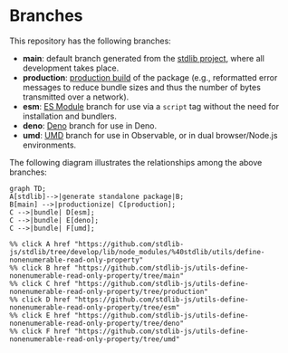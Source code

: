 <!--

@license Apache-2.0

Copyright (c) 2022 The Stdlib Authors.

Licensed under the Apache License, Version 2.0 (the "License");
you may not use this file except in compliance with the License.
You may obtain a copy of the License at

    http://www.apache.org/licenses/LICENSE-2.0

Unless required by applicable law or agreed to in writing, software
distributed under the License is distributed on an "AS IS" BASIS,
WITHOUT WARRANTIES OR CONDITIONS OF ANY KIND, either express or implied.
See the License for the specific language governing permissions and
limitations under the License.

-->

# Branches

This repository has the following branches:

-   **main**: default branch generated from the [stdlib project][stdlib-url], where all development takes place.
-   **production**: [production build][production-url] of the package (e.g., reformatted error messages to reduce bundle sizes and thus the number of bytes transmitted over a network).
-   **esm**: [ES Module][esm-url] branch for use via a `script` tag without the need for installation and bundlers.
-   **deno**: [Deno][deno-url] branch for use in Deno.
-   **umd**: [UMD][umd-url] branch for use in Observable, or in dual browser/Node.js environments.

The following diagram illustrates the relationships among the above branches:

```mermaid
graph TD;
A[stdlib]-->|generate standalone package|B;
B[main] -->|productionize| C[production];
C -->|bundle| D[esm];
C -->|bundle| E[deno];
C -->|bundle| F[umd];

%% click A href "https://github.com/stdlib-js/stdlib/tree/develop/lib/node_modules/%40stdlib/utils/define-nonenumerable-read-only-property"
%% click B href "https://github.com/stdlib-js/utils-define-nonenumerable-read-only-property/tree/main"
%% click C href "https://github.com/stdlib-js/utils-define-nonenumerable-read-only-property/tree/production"
%% click D href "https://github.com/stdlib-js/utils-define-nonenumerable-read-only-property/tree/esm"
%% click E href "https://github.com/stdlib-js/utils-define-nonenumerable-read-only-property/tree/deno"
%% click F href "https://github.com/stdlib-js/utils-define-nonenumerable-read-only-property/tree/umd"
```

[stdlib-url]: https://github.com/stdlib-js/stdlib/tree/develop/lib/node_modules/%40stdlib/utils/define-nonenumerable-read-only-property
[production-url]: https://github.com/stdlib-js/utils-define-nonenumerable-read-only-property/tree/production
[deno-url]: https://github.com/stdlib-js/utils-define-nonenumerable-read-only-property/tree/deno
[umd-url]: https://github.com/stdlib-js/utils-define-nonenumerable-read-only-property/tree/umd
[esm-url]: https://github.com/stdlib-js/utils-define-nonenumerable-read-only-property/tree/esm